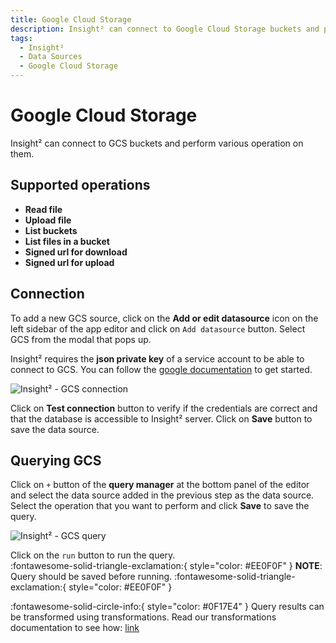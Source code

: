 ```yaml
---
title: Google Cloud Storage
description: Insight² can connect to Google Cloud Storage buckets and perform various operation on them. Learn more about it here and improve your workflows.
tags:
  - Insight²
  - Data Sources
  - Google Cloud Storage
---
```


# Google Cloud Storage

Insight² can connect to GCS buckets and perform various operation on them.

## Supported operations

- **Read file**
- **Upload file**
- **List buckets**
- **List files in a bucket**
- **Signed url for download**
- **Signed url for upload**

## Connection

To add a new GCS source, click on the **Add or edit datasource** icon on the left sidebar of the app editor and click on `Add datasource` button. Select GCS from the modal that pops up.

Insight² requires the **json private key** of a service account to be able to connect to GCS.
You can follow the [google documentation](https://cloud.google.com/docs/authentication/getting-started) to get started.

![Insight² - GCS connection](/_images/insight2/datasource-reference/gcs-connect.png)

Click on **Test connection** button to verify if the credentials are correct and that the database is accessible to Insight² server. Click on **Save** button to save the data source.

## Querying GCS

Click on `+` button of the **query manager** at the bottom panel of the editor and select the data source added in the previous step as the data source. Select the operation that you want to perform and click **Save** to save the query.

![Insight² - GCS query](/_images/insight2/datasource-reference/gcs-query.png)

Click on the `run` button to run the query.<br>
:fontawesome-solid-triangle-exclamation:{ style="color: #EE0F0F" }
**NOTE**: Query should be saved before running.
:fontawesome-solid-triangle-exclamation:{ style="color: #EE0F0F" }

:fontawesome-solid-circle-info:{ style="color: #0F17E4" }
Query results can be transformed using transformations. Read our transformations documentation to see how: [link](/insight2/tutorial/transformations/)

